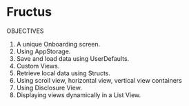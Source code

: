 # Fructus

OBJECTIVES

1. A unique Onboarding screen.
2. Using AppStorage.
3. Save and load data using UserDefaults.
4. Custom Views.
5. Retrieve local data using Structs.
6. Using scroll view, horizontal view, vertical view containers
7. Using Disclosure View.
8. Displaying views dynamically in a List View.
